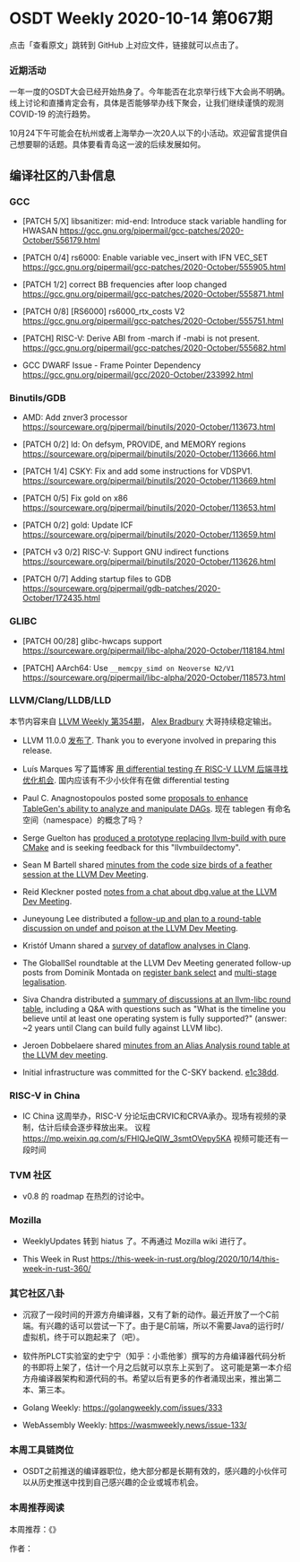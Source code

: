 # OSDT Weekly 2020-10-14 第067期

点击「查看原文」跳转到 GitHub 上对应文件，链接就可以点击了。

### 近期活动

一年一度的OSDT大会已经开始热身了。今年能否在北京举行线下大会尚不明确。线上讨论和直播肯定会有，具体是否能够举办线下聚会，让我们继续谨慎的观测 COVID-19 的流行趋势。

10月24下午可能会在杭州或者上海举办一次20人以下的小活动。欢迎留言提供自己想要聊的话题。具体要看青岛这一波的后续发展如何。

## 编译社区的八卦信息

### GCC

- [PATCH 5/X] libsanitizer: mid-end: Introduce stack variable handling for HWASAN
  https://gcc.gnu.org/pipermail/gcc-patches/2020-October/556179.html

- [PATCH 0/4] rs6000: Enable variable vec_insert with IFN VEC_SET
  https://gcc.gnu.org/pipermail/gcc-patches/2020-October/555905.html

- [PATCH 1/2] correct BB frequencies after loop changed
  https://gcc.gnu.org/pipermail/gcc-patches/2020-October/555871.html

- [PATCH 0/8] [RS6000] rs6000_rtx_costs V2
  https://gcc.gnu.org/pipermail/gcc-patches/2020-October/555751.html

- [PATCH] RISC-V: Derive ABI from -march if -mabi is not present.
  https://gcc.gnu.org/pipermail/gcc-patches/2020-October/555682.html

- GCC DWARF Issue - Frame Pointer Dependency
  https://gcc.gnu.org/pipermail/gcc/2020-October/233992.html

### Binutils/GDB

- AMD: Add znver3 processor
  https://sourceware.org/pipermail/binutils/2020-October/113673.html    

- [PATCH 0/2] ld: On defsym, PROVIDE, and MEMORY regions
  https://sourceware.org/pipermail/binutils/2020-October/113666.html

- [PATCH 1/4] CSKY: Fix and add some instructions for VDSPV1.
  https://sourceware.org/pipermail/binutils/2020-October/113669.html

- [PATCH 0/5] Fix gold on x86
  https://sourceware.org/pipermail/binutils/2020-October/113653.html

- [PATCH 0/2] gold: Update ICF
  https://sourceware.org/pipermail/binutils/2020-October/113659.html

- [PATCH v3 0/2] RISC-V: Support GNU indirect functions
  https://sourceware.org/pipermail/binutils/2020-October/113626.html

- [PATCH 0/7] Adding startup files to GDB
  https://sourceware.org/pipermail/gdb-patches/2020-October/172435.html

### GLIBC

- [PATCH 00/28] glibc-hwcaps support
  https://sourceware.org/pipermail/libc-alpha/2020-October/118184.html

- [PATCH] AArch64: Use `__memcpy_simd on Neoverse N2/V1`
  https://sourceware.org/pipermail/libc-alpha/2020-October/118573.html

### LLVM/Clang/LLDB/LLD

本节内容来自 [LLVM Weekly 第354期](http://llvmweekly.org/issue/354)，
[Alex Bradbury](https://www.linkedin.com/in/alex-bradbury/) 大哥持续稳定输出。

- LLVM 11.0.0 [发布了](http://lists.llvm.org/pipermail/llvm-dev/2020-October/145750.html).
  Thank you to everyone involved in preparing this release.

- Luís Marques 写了篇博客 [用 differential testing 在 RISC-V LLVM 后端寻找优化机会](https://www.lowrisc.org/blog/2020/10/how-we-used-differential-testing-to-rapidly-find-and-fix-missed-optimisation-opportunities-in-llvms-risc-v-backend/).
  国内应该有不少小伙伴有在做 differential testing

* Paul C. Anagnostopoulos posted some [proposals to enhance TableGen's ability to analyze and manipulate DAGs](http://lists.llvm.org/pipermail/llvm-dev/2020-October/145740.html).
  现在 tablegen 有命名空间（namespace）的概念了吗？

* Serge Guelton has [produced a prototype replacing llvm-build with pure CMake](http://lists.llvm.org/pipermail/llvm-dev/2020-October/145718.html) and is seeking feedback for this "llvmbuildectomy".

* Sean M Bartell shared [minutes from the code size birds of a feather session at the LLVM Dev Meeting](http://lists.llvm.org/pipermail/llvm-dev/2020-October/145639.html).

* Reid Kleckner posted [notes from a chat about dbg.value at the LLVM Dev Meeting](http://lists.llvm.org/pipermail/llvm-dev/2020-October/145697.html).

* Juneyoung Lee distributed a [follow-up and plan to a round-table discussion on undef and poison at the LLVM Dev Meeting](http://lists.llvm.org/pipermail/llvm-dev/2020-October/145692.html).

* Kristóf Umann shared a [survey of dataflow analyses in Clang](http://lists.llvm.org/pipermail/cfe-dev/2020-October/066937.html).

* The GlobalISel roundtable at the LLVM Dev Meeting generated follow-up posts from Dominik Montada on [register bank
select](http://lists.llvm.org/pipermail/llvm-dev/2020-October/145656.html) and [multi-stage legalisation](http://lists.llvm.org/pipermail/llvm-dev/2020-October/145654.html).

* Siva Chandra distributed a [summary of discussions at an llvm-libc round table](http://lists.llvm.org/pipermail/libc-dev/2020-October/000210.html), including a Q&A with questions such as "What is the timeline you believe until at least one operating system is fully supported?" (answer: ~2 years until Clang can build fully against LLVM libc).

* Jeroen Dobbelaere shared [minutes from an Alias Analysis round table at the LLVM dev meeting](http://lists.llvm.org/pipermail/llvm-dev/2020-October/145640.html).

* Initial infrastructure was committed for the C-SKY backend.
  [e1c38dd](https://reviews.llvm.org/rGe1c38dd55d9).

### RISC-V in China

- IC China 这周举办，RISC-V 分论坛由CRVIC和CRVA承办。现场有视频的录制，估计后续会逐步释放出来。
  议程 https://mp.weixin.qq.com/s/FHlQJeQIW_3smtOVepy5KA
  视频可能还有一段时间

### TVM 社区

- v0.8 的 roadmap 在热烈的讨论中。

### Mozilla

- WeeklyUpdates 转到 hiatus 了。不再通过 Mozilla wiki 进行了。

- This Week in Rust
  https://this-week-in-rust.org/blog/2020/10/14/this-week-in-rust-360/

### 其它社区八卦

- 沉寂了一段时间的开源方舟编译器，又有了新的动作。最近开放了一个C前端。有兴趣的话可以尝试一下了。由于是C前端，所以不需要Java的运行时/虚拟机，终于可以跑起来了（吧）。

- 软件所PLCT实验室的史宁宁（知乎：小乖他爹）撰写的方舟编译器代码分析的书即将上架了，估计一个月之后就可以京东上买到了。
  这可能是第一本介绍方舟编译器架构和源代码的书。希望以后有更多的作者涌现出来，推出第二本、第三本。

- Golang Weekly:
  https://golangweekly.com/issues/333

- WebAssembly Weekly:
  https://wasmweekly.news/issue-133/

### 本周工具链岗位

- OSDT之前推送的编译器职位，绝大部分都是长期有效的，感兴趣的小伙伴可以从历史推送中找到自己感兴趣的企业或城市机会。

### 本周推荐阅读

本周推荐：《》

作者：
